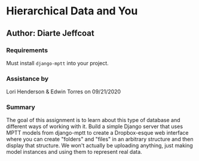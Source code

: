 # Hierarchical Data and You

## Author: Diarte Jeffcoat

### Requirements

Must install `django-mptt` into your project.

### Assistance by

Lori Henderson & Edwin Torres on 09/21/2020

### Summary

The goal of this assignment is to learn about this type of database and different ways of working with it. Build a simple Django server that uses MPTT models from django-mptt to create a Dropbox-esque web interface where you can create "folders" and "files" in an arbitrary structure and then display that structure. We won't actually be uploading anything, just making model instances and using them to represent real data.
